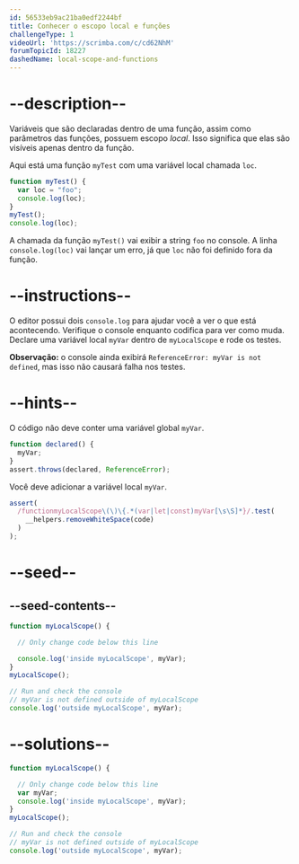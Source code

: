 ```yaml
---
id: 56533eb9ac21ba0edf2244bf
title: Conhecer o escopo local e funções
challengeType: 1
videoUrl: 'https://scrimba.com/c/cd62NhM'
forumTopicId: 18227
dashedName: local-scope-and-functions
---
```


# --description--

Variáveis que são declaradas dentro de uma função, assim como parâmetros das funções, possuem escopo <dfn>local</dfn>. Isso significa que elas são visíveis apenas dentro da função.

Aqui está uma função `myTest` com uma variável local chamada `loc`.

```js
function myTest() {
  var loc = "foo";
  console.log(loc);
}
myTest();
console.log(loc);
```

A chamada da função `myTest()` vai exibir a string `foo` no console. A linha `console.log(loc)` vai lançar um erro, já que `loc` não foi definido fora da função.

# --instructions--

O editor possui dois `console.log` para ajudar você a ver o que está acontecendo. Verifique o console enquanto codifica para ver como muda. Declare uma variável local `myVar` dentro de `myLocalScope` e rode os testes.

**Observação:** o console ainda exibirá `ReferenceError: myVar is not defined`, mas isso não causará falha nos testes.

# --hints--

O código não deve conter uma variável global `myVar`.

```js
function declared() {
  myVar;
}
assert.throws(declared, ReferenceError);
```

Você deve adicionar a variável local `myVar`.

```js
assert(
  /functionmyLocalScope\(\)\{.*(var|let|const)myVar[\s\S]*}/.test(
    __helpers.removeWhiteSpace(code)
  )
);
```

# --seed--

## --seed-contents--

```js
function myLocalScope() {

  // Only change code below this line

  console.log('inside myLocalScope', myVar);
}
myLocalScope();

// Run and check the console
// myVar is not defined outside of myLocalScope
console.log('outside myLocalScope', myVar);
```

# --solutions--

```js
function myLocalScope() {

  // Only change code below this line
  var myVar;
  console.log('inside myLocalScope', myVar);
}
myLocalScope();

// Run and check the console
// myVar is not defined outside of myLocalScope
console.log('outside myLocalScope', myVar);
```
